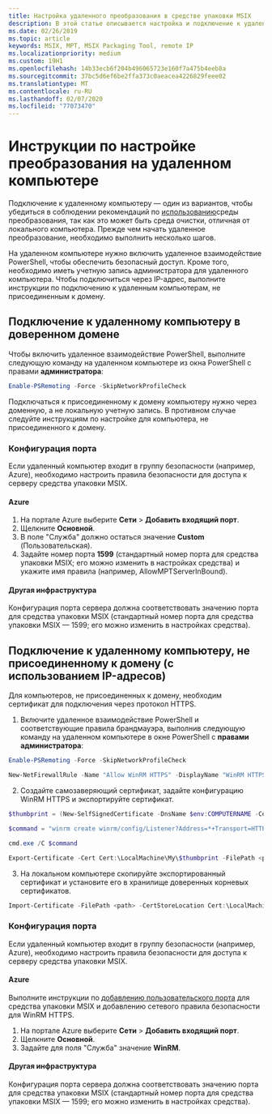 ```yaml
---
title: Настройка удаленного преобразования в средстве упаковки MSIX
description: В этой статье описывается настройка и подключение к удаленному компьютеру для выполнения преобразований приложений с помощью средства упаковки MSIX.
ms.date: 02/26/2019
ms.topic: article
keywords: MSIX, MPT, MSIX Packaging Tool, remote IP
ms.localizationpriority: medium
ms.custom: 19H1
ms.openlocfilehash: 14b33ecb6f204b496065723e160f7a475b4eeb8a
ms.sourcegitcommit: 37bc5d6ef6be2ffa373c0aeacea4226829feee02
ms.translationtype: MT
ms.contentlocale: ru-RU
ms.lasthandoff: 02/07/2020
ms.locfileid: "77073470"
---
```

# <a name="setup-instructions-for-remote-machine-conversions"></a>Инструкции по настройке преобразования на удаленном компьютере

Подключение к удаленному компьютеру — один из вариантов, чтобы убедиться в соблюдении рекомендаций по [использованию](prepare-your-environment.md)среды преобразования, так как это может быть среда очистки, отличная от локального компьютера. Прежде чем начать удаленное преобразование, необходимо выполнить несколько шагов.  

На удаленном компьютере нужно включить удаленное взаимодействие PowerShell, чтобы обеспечить безопасный доступ. Кроме того, необходимо иметь учетную запись администратора для удаленного компьютера.  Чтобы подключиться через IP-адрес, выполните инструкции по подключению к удаленным компьютерам, не присоединенным к домену.

## <a name="connecting-to-a-remote-machine-in-a-trusted-domain"></a>Подключение к удаленному компьютеру в доверенном домене

Чтобы включить удаленное взаимодействие PowerShell, выполните следующую команду на удаленном компьютере из окна PowerShell с правами **администратора**: 

``` PowerShell
Enable-PSRemoting -Force -SkipNetworkProfileCheck
```

Подключаться к присоединенному к домену компьютеру нужно через доменную, а не локальную учетную запись. В противном случае следуйте инструкциям по настройке для компьютера, не присоединенного к домену.

### <a name="port-configuration"></a>Конфигурация порта

Если удаленный компьютер входит в группу безопасности (например, Azure), необходимо настроить правила безопасности для доступа к серверу средства упаковки MSIX.  

#### <a name="azure"></a>Azure

1. На портале Azure выберите **Сети** > **Добавить входящий порт**.
2. Щелкните **Основной**.
3. В поле "Служба" должно остаться значение **Custom** (Пользовательская).
4. Задайте номер порта **1599** (стандартный номер порта для средства упаковки MSIX; его можно изменить в настройках средства) и укажите имя правила (например, AllowMPTServerInBound).

#### <a name="other-infrastructure"></a>Другая инфраструктура

Конфигурация порта сервера должна соответствовать значению порта для средства упаковки MSIX (стандартный номер порта для средства упаковки MSIX — 1599; его можно изменить в настройках средства).

## <a name="connecting-to-a-non-domain-joined-remote-machineincludes-ip-addresses"></a>Подключение к удаленному компьютеру, не присоединенному к домену (с использованием IP-адресов)

Для компьютеров, не присоединенных к домену, необходим сертификат для подключения через протокол HTTPS.

1. Включите удаленное взаимодействие PowerShell и соответствующие правила брандмауэра, выполнив следующую команду на удаленном компьютере в окне PowerShell с **правами администратора**:

``` PowerShell
Enable-PSRemoting -Force -SkipNetworkProfileCheck  

New-NetFirewallRule -Name "Allow WinRM HTTPS" -DisplayName "WinRM HTTPS" -Enabled  True -Profile Any -Action Allow -Direction Inbound -LocalPort 5986 -Protocol TCP
```
 
2. Создайте самозаверяющий сертификат, задайте конфигурацию WinRM HTTPS и экспортируйте сертификат.

``` PowerShell
$thumbprint = (New-SelfSignedCertificate -DnsName $env:COMPUTERNAME -CertStoreLocation Cert:\LocalMachine\My -KeyExportPolicy NonExportable).Thumbprint

$command = "winrm create winrm/config/Listener?Address=*+Transport=HTTPS @{Hostname=""$env:computername"";CertificateThumbprint=""$thumbprint""}"

cmd.exe /C $command

Export-Certificate -Cert Cert:\LocalMachine\My\$thumbprint -FilePath <path_to_cer_file>
```

3. На локальном компьютере скопируйте экспортированный сертификат и установите его в хранилище доверенных корневых сертификатов.

``` PowerShell
Import-Certificate -FilePath <path> -CertStoreLocation Cert:\LocalMachine\Root
```

### <a name="port-configuration"></a>Конфигурация порта 

Если удаленный компьютер входит в группу безопасности (например, Azure), необходимо настроить правила безопасности для доступа к серверу средства упаковки MSIX.  

#### <a name="azure"></a>Azure

Выполните инструкции по [добавлению пользовательского порта](#azure) для средства упаковки MSIX и добавлению сетевого правила безопасности для WinRM HTTPS.

1. На портале Azure выберите **Сети** > **Добавить входящий порт**.
2. Щелкните **Основной**.
3. Задайте для поля "Служба" значение **WinRM**.

#### <a name="other-infrastructure"></a>Другая инфраструктура 

Конфигурация порта сервера должна соответствовать значению порта для средства упаковки MSIX (стандартный номер порта для средства упаковки MSIX — 1599; его можно изменить в настройках средства).
